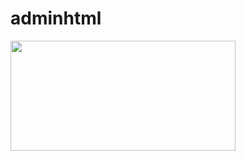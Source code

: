 # adminhtml
<img style="-webkit-user-select: none;margin: auto;cursor: zoom-in;" src="https://raw.githubusercontent.com/meseburak/adminhtml/main/gorunum.png" width="360" height="176">
